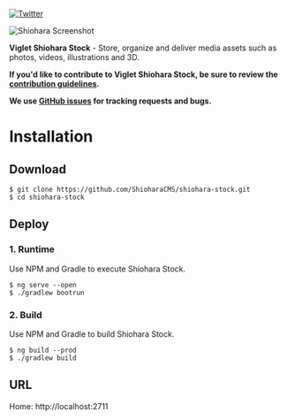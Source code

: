 [![Twitter](https://img.shields.io/twitter/follow/shioharacms.svg?style=social&label=Follow)](https://twitter.com/intent/follow?screen_name=shioharacms)

![Shiohara Screenshot](https://shioharacms.github.io/shiohara-stock/images/shiohara-stock-screenshot.jpg)

**Viglet Shiohara Stock** - Store, organize and deliver media assets such as photos, videos, illustrations and 3D.

**If you'd like to contribute to Viglet Shiohara Stock, be sure to review the [contribution
guidelines](CONTRIBUTING.md).**

**We use [GitHub issues](https://github.com/ShioharaCMS/shiohara-stock/issues) for tracking requests and bugs.**

# Installation

## Download

```shell
$ git clone https://github.com/ShioharaCMS/shiohara-stock.git
$ cd shiohara-stock
```

## Deploy 

### 1. Runtime

Use NPM and Gradle to execute Shiohara Stock.

```shell
$ ng serve --open
$ ./gradlew bootrun
```

### 2. Build

Use NPM and Gradle to build Shiohara Stock.

```shell
$ ng build --prod
$ ./gradlew build
```

## URL

Home: http://localhost:2711